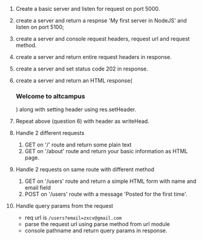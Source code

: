 1. Create a basic server and listen for request on port 5000.
2. create a server and return a respnse 'My first server in NodeJS' and listen on port 5100;
3. create a server and console request headers, request url and request method.
4. create a server and return entire request headers in response.
5. create a server and set status code 202 in response.
6. create a server and return an HTML response(<h3>Welcome to altcampus</h3>) along with        setting header using res.setHeader.
7. Repeat above (question 6) with header as writeHead.
8. Handle 2 different requests
    1. GET on '/' route and return some plain text
    2. GET on '/about' route and return your basic information as HTML page.
    
9. Handle 2 requests on same route with different method
    1. GET on '/users' route and return a simple HTML form with name and email field
    2. POST on '/users' route with a message 'Posted for the first time'.

10. Handle query params from the request
    - req url is `/users?email=zxcv@gmail.com`
    - parse the  request url using parse method from url module
    - console pathname and return query params in response. 

